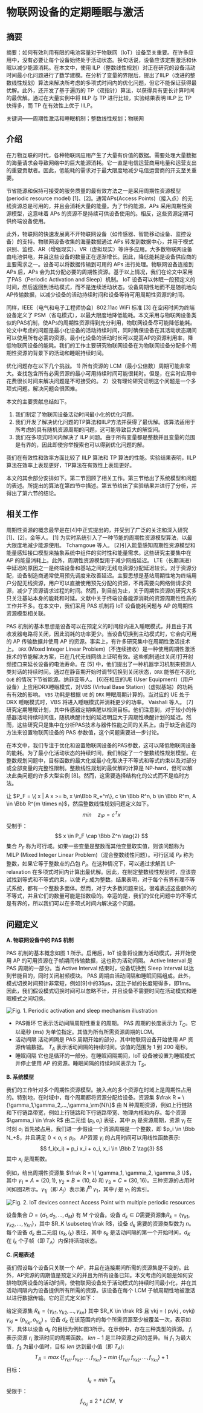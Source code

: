 
# 物联网设备的定期睡眠与激活

## 摘要

摘要：如何有效利用有限的电池容量对于物联网（IoT）设备至关重要。在许多应用中，没有必要让每个设备始终处于活动状态。换句话说，设备应该定期激活和休眠以减少能源消耗。在本文中，使用 ILP（整数线性规划）对正在研究的设备活动时间最小化问题进行了数学建模。在分析了变量的界限后，提出了IILP（改进的整数线性规划）算法来解决所考虑的多项式时间内的优化问题，但它不能保证获得最优解。此外，还开发了基于遍历的 TP（双指针）算法，以获得具有更长计算时间的最优解。通过在大量实例中将 IILP 与 TP 进行比较，实验结果表明 IILP 比 TP 快得多，而 TP 在有效性上优于 IILP。

关键词——周期性激活和睡眠机制；整数线性规划；物联网

## 介绍

在万物互联的时代，各种物联网应用产生了大量有价值的数据。需要处理大量数据的海量请求会导致网络中的巨大能源消耗。它一直是电信运营商用电量和运营支出的重要贡献者。因此，低能耗的需求对于最大限度地减少电信运营商的开支至关重要。

节省能源和保持可接受的服务质量的最有效方法之一是采用周期性资源模型(periodic
resource model) [1]、[2]。通常APs(Access Points)（接入点）的无线资源总是可用的，并且会消耗大量的能量。为了节约能源，APs 采用周期性资源模型，这意味着 APs 的资源不是持续可供设备使用的。相反，这些资源定期可供终端设备使用。

此外，物联网的快速发展离不开物联网设备（如传感器、智能移动设备、监控设备）的支持。物联网设备收集的海量数据通过 APs 转发到数据中心，并用于模式识别、监控、AR（增强现实）、VR（虚拟现实）等许多应用。大多数物联网设备由电池供电，并且这些设备的数量正在逐渐增长。因此，降低能耗是设备供应商的主要需求之一。设备可以将数据传输到可用的 APs 进行处理。物联网设备连接到 APs 后，APs 会为其分配必要的周期性资源。基于以上情况，我们在论文中采用了PAS（Periodic Activation and Sleep）机制。 IoT 设备可以休眠一段预定义的时间，然后返回到活动模式，而不是连续活动状态。设备周期性地而不是随机地向AP传输数据，以减少设备的活动持续时间和设备等待可用周期性资源的时间。

同样，IEEE（电气和电子工程师协会）802.11ac WiFi 标准 [3] 在空闲时间为终端设备定义了 PSM（省电模式），以最大限度地降低能耗。本文采用与物联网设备类似的PAS机制，使APs的周期性资源得到充分利用，物联网设备尽可能降低能耗。论文中考虑的问题是最小化设备的活动持续时间，同时确保设备在其活动状态期间可以使用所有必需的资源。最小化设备的活动时长可以提高AP的资源利用率，降低物联网设备的能耗。我们的工作主要研究物联网设备在为物联网设备分配多个周期性资源的背景下的活动和睡眠持续时间。

优化问题存在以下几个挑战。 1) 所有资源的 LCM（最小公倍数）周期可能非常大。查找包含所有必需资源的最小可用持续时间可能很耗时。但是，在实时应用中花费很长时间来解决问题是不可接受的。 2）没有理论研究证明这个问题是一个多项式问题。解决问题会很困难。

本文的主要贡献总结如下。
1.  我们制定了物联网设备活动时间最小化的优化问题。
2.  我们开发了解决优化问题的TP算法和IILP方法并获得了最优解。该算法适用于所考虑的具有随机资源周期的问题，这可能导致巨大的解空间。
3.  我们在多项式时间内解决了 ILP 问题。由于所有变量都是整数并且变量的范围是有界的，因此即使穷举搜索也可以得到优化问题的解。

我们在有效性和效率方面比较了 IILP 算法和 TP 算法的性能。实验结果表明，IILP算法在效率上表现更好，TP算法在有效性上表现更好。

本文的其余部分安排如下。第二节回顾了相关工作。第三节给出了系统模型和问题的表述。所提出的算法在第四节中描述。第五节给出了实验结果并进行了分析，并得出了第六节的结论。

## 相关工作

周期性资源的概念最早是在[4]中正式提出的，并受到了广泛的关注和深入研究[1]、[2]。金等人。 [1] 为实时系统引入了一种节能的周期性资源模型算法，以最大限度地减少能源使用。 Tchamgoue 等人。 [2]引入能量感知周期性资源模型和能量感知接口模型来抽象系统中组件的实时性和能量需求。这些研究主要集中在 AP 的能量消耗上。此外，周期性资源模型用于减少网络延迟。 LTE（长期演进）中延迟的原因之一是终端设备和基站之间的无线电资源分配延迟较长。对于资源分配，设备制造商通常使用预先调度来改善延迟。主要思想是基站周期性地为终端用户分配无线资源，用户可以直接使用预先分配的资源，不再需要向网络侧请求资源，减少了资源请求过程的时间。然而，到目前为止，关于周期性资源的研究大多只关注基站本身的能耗和时延。文献中关于终端设备能源消耗的资源周期性性质的工作并不多。在本文中，我们采用 PAS 机制将 IoT 设备能耗问题与 AP 的周期性资源模型相关联。

PAS 机制的基本思想是设备可以在预定义的时间段内进入睡眠模式，并且由于其收发器电路将关闭，因此消耗的功率更少。当设备切换到主动模式时，它会向可用的 AP 传输数据并使用 AP 的资源。事实上，有许多研究集中在周期性激活技术上。 `DRX`  (Mixed Integer Linear Problem)（不连续接收）是一种使用周期性激活技术的节能解决方案，已在几代无线网络上证明有效。这些机制通过关闭/打开射频接口来延长设备的电池寿命。在 [5] 中，他们提出了一种机器学习机制来预测人类对话的持续时间。通过在静音期开始时调节切换到关闭状态，`DRX` 能够在不恶化 `QoE` 的情况下节省能源。纳菲亚等人。 [6]在相应的UE (User Equipment)（用户设备）上应用DRX睡眠模式，对VBS (Virtual Base Station)（虚拟基站）的功耗有有效的影响。 `VBS` 功耗是根据 `UE` 的 `DRX` 睡眠周期计算的。当对应的 UE 处于 DRX 睡眠模式时，VBS 将进入睡眠模式并消耗更少的功率。 Vaishali 等人。 [7] 研究定期睡眠计划，其中传感器定期唤醒以检测目标。他们注意到，对于较小的传感器活动持续时间值，随机唤醒计划的延迟明显大于周期性唤醒计划的延迟。然而，这些研究只是集中在分析PAS技术与器件性能之间的关系上。由于缺乏合适的方法来设置物联网设备的 PAS 参数值，这个问题需要进一步讨论。

在本文中，我们专注于优化和设置物联网设备的PAS参数，这可以降低物联网设备的能耗。为了最小化活动状态的持续时间，我们制定了一个整数线性规划模型。在整数规划问题中，目标函数的最大化或最小化取决于不等式和等式约束以及对部分或全部变量的完整性限制。整数线性规划的最优解的计算是 NP-hard，但可以解决此类问题的许多大型实例 [8]。然而，这需要选择结构化的公式而不是临时方法。

让 $P_F = \{ x | A x >= b, x \in\Bbb R_+^n\}, c \in \Bbb R^n, b \in \Bbb R^m, A \in \Bbb R^{m \times n}$，然后整数线性规划问题定义如下。
$$
min \quad z_{IP} = c^T x \tag{1}
$$
受制于：
$$
x \in P_F \cap \Bbb Z^n \tag{2}
$$
集合 $P_F$ 称为可行域。如果一些变量是整数而其他变量取实值，则该问题称为 MILP (Mixed Integer Linear Problem)（混合整数线性问题）。可行区域 $P_F$ 称为整数，如果它等于整数点的凸包 $P_I$。在这种情况下，可以通过求解其 LP-relaxation 在多项式时间内计算出最优解。因此，在制定整数线性规划时，应该尝试找到等式和不等式约束，以使 $P_F$ 成为整数。结果表明，对于每个有界有理不等式系统，都有一个整数多面体。然而，对于大多数问题来说，很难表述这些额外的不等式，并且它们的数量可能是指数级的。幸运的是，我们的优化问题中的不等式是有界的，所以我们可以在多项式时间内解决这个问题。

## 问题定义

**A. 物联网设备中的 PAS 机制**

  PAS 机制的基本概念如图 1 所示。启用后，IoT 设备将设置为活动模式，并开始使用 AP 的可用资源在子帧期间传输数据，这也称为活动间隔。 Active Interval 是 PAS 周期的一部分。当 Active Interval 结束时，设备切换到 Sleep Interval 以达到节能目的，同时关闭射频模块。 PAS 周期由活动间隔和睡眠间隔组成。此外，模式切换时间预计非常短，例如[9]中的35μs，这比子帧的长度短得多，即1ms。因此，我们假设模式切换时间可以忽略不计，并且设备不需要时间在活动模式和睡眠模式之间切换。
  
  ![Fig. 1. Periodic activation and sleep mechanism illustration](../image/PCLEIOT/fig1.png)
- PAS循环
它表示活动间隔周期性重复的周期。 PAS 周期的长度表示为 $T_C$。它以毫秒 (ms) 为单位指定。其值为所有所需资源周期的LCM。
- 活动间隔
活动间隔是 PAS 周期开始的部分，其中物联网设备开始使用 AP 资源传输数据。 $T_A$ 表示活动间隔的持续时间。该值的范围为 1 到 200 毫秒。
- 睡眠间隔
它也是循环的一部分。在睡眠间隔期间，IoT 设备被设置为睡眠模式并停止使用 AP 的资源。睡眠间隔的持续时间表示为 $T_S$。

**B. 系统模型**

我们的工作针对多个周期性资源模型。接入点的多个资源在时域上是周期性占用的。特别地，在时域中，每个周期都将资源分配给设备。资源集 $\frak R = \{\gamma_1,\gamma_2,...,\gamma_\rm{N}\}$ 由 N 种周期资源，例如上行链路和下行链路带宽，例如上行链路和下行链路带宽、物理内核和内存。每个资源 $\gamma_i \in \frak R$ 由二元组 $(p_i, o_i)$ 表征，其中 $p_i$ 是资源周期，资源 $\gamma_i$ 在时刻 $o_i$ 首先被占用。我们进一步假设一个资源周期是一个整数，即 $p_i \in \Bbb N_+$，并且满足 $0 < o_i \leq p_i$。 AP资源 $\gamma_i$ 的占用时间可以用线性函数表示:
$$
f_i(x_i) = p_i x_i + o_i, x_i \in \Bbb Z \tag{3}
$$
其中 $x_i$ 是周期数。

例如，给出周期性资源集 $\frak R = \{ \gamma_1, \gamma_2, \gamma_3 \}$，其中 $\gamma_1 = A = (20, 1)$, $\gamma_2 = B = (10, 4)$ 和 $\gamma_3 = C =(30, 16)$。三种资源的占用时间如图2所示。$\gamma_{1j}$（即 $A_j$）表示第 $j^{th} \; \gamma_1$，其中 $j$ 是 $\gamma_1$ 的索引。

![Fig. 2. IoT devices connect Access Point with multiple periodic resources](../image/PCLEIOT/fig2.png)

设备集合 $D = \{d_1, d_2, ..., d_M \}$ 有 $M$ 个设备。设备 $d_k \in D$需要资源集$R_k =\{ \gamma_{k1}, \gamma_{k2}, ..., \gamma_{kn} \}$，其中 $R_K \subseteq \frak R$，设备 $d_k$ 需要的资源类型数为 $n$。每个设备 $d_k$ 由二元组 $(s_k, l_k)$ 表征，其中 $s_k$ 是活动间隔的第一个开始时间，$d_K$ 在 $l_k$ 个子帧（即 $T_A$）内保持活动状态。

**C. 问题表述**

我们假设每个设备只关联一个 AP，并且在连接期间所需的资源集是不变的。此外，AP资源的周期值是预定义的并且为所有设备已知。本文考虑的问题是如何安排物联网设备的活动时间，使物联网设备处于活动模式的持续时间最小化，并在其活动间隔内为设备提供所有所需的资源。该设备在每个 LCM 子帧周期性地被激活以进行数据传输。它的正式定义如下：

给定资源集 $R_k = \{ \gamma_{k1}, \gamma_{k2}, ..., \gamma_{kn} \}$ 其中 $R_K \in \frak R$ 且 γkj = ( pγkj , oγkj) $\gamma_{kj} = \Big( p_{\gamma_{kj}}, o_{\gamma_{kj}} \Big)$ 。设备 $d_k$ 在该范围内的每个所需资源至少被覆盖一次，表示如下，具体以设备 $d_k$ 的目标为例如图3所示。在示例中，存在三种类型的资源。 $f_i$ 表示资源 $r_i$ 激活时间的周期函数。 $len - 1$ 是三种资源之间的差异。当 $f_1$ 为最大值，$f_3$ 为最小值时，目标 $len$ 达到最小值（即 $T_A$):
$$
T_A = max \; \{f_{\gamma_{k1}}, f_{\gamma_{k2}}, ..., f_{\gamma_{kn}} \} \; - \; min \; \{f_{\gamma_{k1}}, f_{\gamma_{k2}}, ..., f_{\gamma_{kn}} \} + 1 \tag{4}
$$
目标：
$$
l_k = min \; T_A \tag{5}
$$
受限于：
$$
f_{\gamma_{kj}} \leq 2 \; * \; LCM, \enspace \forall
$$